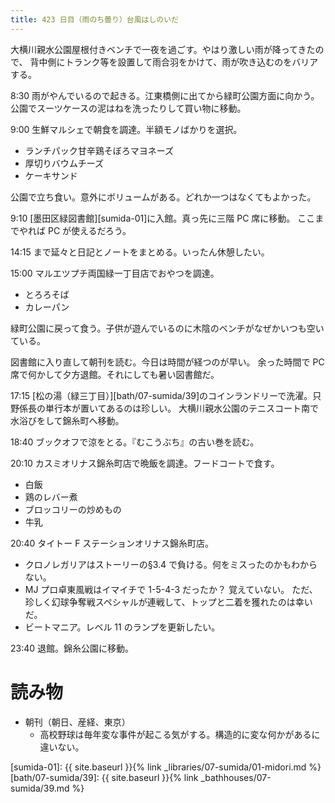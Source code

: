 ```yaml
---
title: 423 日目（雨のち曇り）台風はしのいだ
---
```


大横川親水公園屋根付きベンチで一夜を過ごす。やはり激しい雨が降ってきたので、
背中側にトランク等を設置して雨合羽をかけて、雨が吹き込むのをバリアする。

8:30 雨がやんでいるので起きる。江東橋側に出てから緑町公園方面に向かう。
公園でスーツケースの泥はねを洗ったりして買い物に移動。

9:00 生鮮マルシェで朝食を調達。半額モノばかりを選択。
* ランチパック甘辛鶏そぼろマヨネーズ
* 厚切りバウムチーズ
* ケーキサンド

公園で立ち食い。意外にボリュームがある。どれか一つはなくてもよかった。

9:10 [墨田区緑図書館][sumida-01]に入館。真っ先に三階 PC 席に移動。
ここまでやれば PC が使えるだろう。

14:15 まで延々と日記とノートをまとめる。いったん休憩したい。

15:00 マルエツプチ両国緑一丁目店でおやつを調達。
* とろろそば
* カレーパン

緑町公園に戻って食う。子供が遊んでいるのに木陰のベンチがなぜかいつも空いている。

図書館に入り直して朝刊を読む。今日は時間が経つのが早い。
余った時間で PC 席で何かして夕方退館。それにしても暑い図書館だ。

17:15 [松の湯（緑三丁目）][bath/07-sumida/39]のコインランドリーで洗濯。只野係長の単行本が置いてあるのは珍しい。
大横川親水公園のテニスコート南で水浴びをして錦糸町へ移動。

18:40 ブックオフで涼をとる。『むこうぶち』の古い巻を読む。

20:10 カスミオリナス錦糸町店で晩飯を調達。フードコートで食す。
* 白飯
* 鶏のレバー煮
* ブロッコリーの炒めもの
* 牛乳

20:40 タイトー F ステーションオリナス錦糸町店。
* クロノレガリアはストーリーの§3.4 で負ける。何をミスったのかもわからない。
* MJ プロ卓東風戦はイマイチで 1-5-4-3 だったか？ 覚えていない。
  ただ、珍しく幻球争奪戦スペシャルが連戦して、トップと二着を獲れたのは幸いだ。
* ビートマニア。レベル 11 のランプを更新したい。

23:40 退館。錦糸公園に移動。

# 読み物

* 朝刊（朝日、産経、東京）
  * 高校野球は毎年変な事件が起こる気がする。構造的に変な何かがあるに違いない。

[sumida-01]: {{ site.baseurl }}{% link _libraries/07-sumida/01-midori.md %}
[bath/07-sumida/39]: {{ site.baseurl }}{% link _bathhouses/07-sumida/39.md %}
